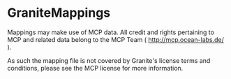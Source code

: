 GraniteMappings
===============
Mappings may make use of MCP data.  All credit and rights pertaining to MCP and related data belong to the MCP Team ( http://mcp.ocean-labs.de/ ).

As such the mapping file is not covered by Granite's license terms and conditions, please see the MCP license for more information.